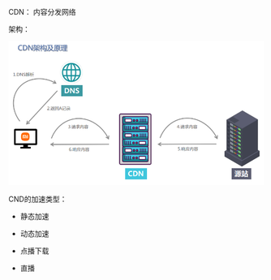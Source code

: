 CDN： 内容分发网络



架构：

![](../../../assets/2022-11-14-20-09-00-image.png)



CND的加速类型：

- 静态加速

- 动态加速

- 点播下载

- 直播





